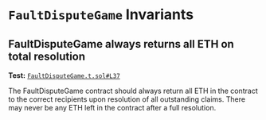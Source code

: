 # `FaultDisputeGame` Invariants

## FaultDisputeGame always returns all ETH on total resolution
**Test:** [`FaultDisputeGame.t.sol#L37`](../test/invariants/FaultDisputeGame.t.sol#L37)

The FaultDisputeGame contract should always return all ETH in the contract to the correct recipients upon resolution of all outstanding claims. There may never be any ETH left in the contract after a full resolution. 